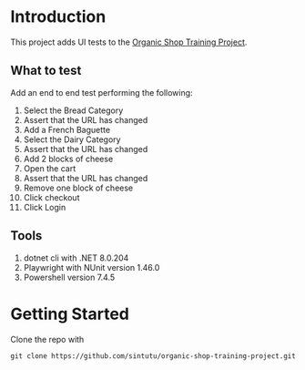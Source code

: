 # Introduction

This project adds UI tests to the [Organic Shop Training Project](https://agular-test-shop-cb70d.firebaseapp.com/ (Organic Shop Training Project)).

## What to test

Add an end to end test performing the following:
 
1. Select the Bread Category
2. Assert that the URL has changed
3. Add a French Baguette
4. Select the Dairy Category
5. Assert that the URL has changed
6. Add 2 blocks of cheese
7. Open the cart
8. Assert that the URL has changed
9. Remove one block of cheese
10. Click checkout
11. Click Login

## Tools

1. dotnet cli with .NET 8.0.204
2. Playwright with NUnit version 1.46.0
3. Powershell version 7.4.5

# Getting Started

Clone the repo with 

```pwsh
git clone https://github.com/sintutu/organic-shop-training-project.git
```


